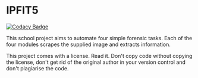 # IPFIT5

[![Codacy Badge](https://api.codacy.com/project/badge/Grade/cff21c68b8704b65a9e02f72c45b5a41)](https://app.codacy.com/app/Miesvanderlippe/IPFIT5?utm_source=github.com&utm_medium=referral&utm_content=Miesvanderlippe/IPFIT5&utm_campaign=badger)

This school project aims to automate four simple forensic tasks. Each of the 
four modules scrapes the supplied image and extracts information. 

This project comes with a license. Read it. Don't copy code without copying the 
license, don't get rid of the original author in your version control and don't
plagiarise the code.  